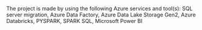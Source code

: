 The project is made by using the following Azure services and tool(s):
                        SQL server migration,
                        Azure Data Factory,
                        Azure Data Lake Storage Gen2,
                        Azure Databricks,
                        PYSPARK,
                        SPARK SQL,
                        Microsoft Power BI
